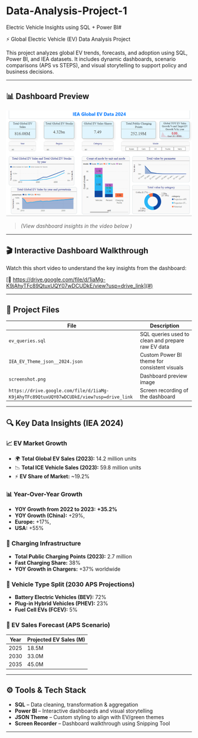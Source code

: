 # Data-Analysis-Project-1
Electric Vehicle Insights using SQL + Power BI# 

⚡ Global Electric Vehicle (EV) Data Analysis Project

This project analyzes global EV trends, forecasts, and adoption using SQL, Power BI, and IEA datasets. It includes dynamic dashboards, scenario comparisons (APS vs STEPS), and visual storytelling to support policy and business decisions.

---

## 📊 Dashboard Preview

![EV Dashboard](https://github.com/kavi935/Data-Analysis-Project-1/blob/main/Screenshot.png)

> *(View dashboard insights in the video below )*

---

## 🎬 Interactive Dashboard Walkthrough

Watch this short video to understand the key insights from the dashboard:

[🔗 https://drive.google.com/file/d/1iaMg-K9jAhyTFc89QtuxUQY07wDCUDkE/view?usp=drive_link](#)  


---

## 📁 Project Files

| File                          | Description                                           |
|-------------------------------|-------------------------------------------------------|
| `ev_queries.sql`              | SQL queries used to clean and prepare raw EV data     |
| `IEA_EV_Theme_json__2024.json`| Custom Power BI theme for consistent visuals          |
| `screenshot.png`              | Dashboard preview image                               |
| `https://drive.google.com/file/d/1iaMg-K9jAhyTFc89QtuxUQY07wDCUDkE/view?usp=drive_link`| Screen recording of the dashboard|


---

## 🔍 Key Data Insights (IEA 2024)

### 📈 EV Market Growth
- 🌍 **Total Global EV Sales (2023):** 14.2 million units
- 📉 **Total ICE Vehicle Sales (2023):** 59.8 million units
- ⚡ **EV Share of Market:** ~19.2%

### 📊 Year-Over-Year Growth
- **YOY Growth from 2022 to 2023:** **+35.2%**
- **YOY Growth (China):** +29%,
- **Europe:** +17%,
- **USA:** +55%

### 🔌 Charging Infrastructure
- **Total Public Charging Points (2023):** 2.7 million
- **Fast Charging Share:** 38%
- **YOY Growth in Chargers:** +37% worldwide

### 🚗 Vehicle Type Split (2030 APS Projections)
- **Battery Electric Vehicles (BEV):** 72%
- **Plug-in Hybrid Vehicles (PHEV):** 23%
- **Fuel Cell EVs (FCEV):** 5%

### 📅 EV Sales Forecast (APS Scenario)
| Year | Projected EV Sales (M) |
|------|------------------------|
| 2025 | 18.5M                  |
| 2030 | 33.0M                  |
| 2035 | 45.0M                  |

---

## ⚙️ Tools & Tech Stack

- **SQL** – Data cleaning, transformation & aggregation
- **Power BI** – Interactive dashboards and visual storytelling
- **JSON Theme** – Custom styling to align with EV/green themes
- **Screen Recorder** – Dashboard walkthrough using Snipping Tool 

---






